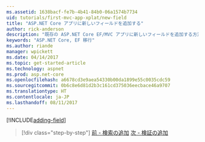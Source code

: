 ```yaml
---
ms.assetid: 1638bacf-fe7b-4b41-84b0-06a1574b7734
uid: tutorials/first-mvc-app-xplat/new-field
title: "ASP.NET Core アプリに新しいフィールドを追加する"
author: rick-anderson
description: "既存の ASP.NET Core EF/MVC アプリに新しいフィールドを追加する方法について説明します。"
keywords: "ASP.NET Core, EF 移行"
ms.author: riande
manager: wpickett
ms.date: 04/14/2017
ms.topic: get-started-article
ms.technology: aspnet
ms.prod: asp.net-core
ms.openlocfilehash: a6678cd3e9aea54330b00da1899e55c0035cdc59
ms.sourcegitcommit: 0b6c8e6d81d2b3c161cd375036eecbace46a9707
ms.translationtype: HT
ms.contentlocale: ja-JP
ms.lasthandoff: 08/11/2017
---
```

[!INCLUDE[adding-field](../../includes/mvc-intro/new-field.md)]

>[!div class="step-by-step"]
[前 - 検索の追加](search.md)
[次 - 検証の追加](validation.md)  
